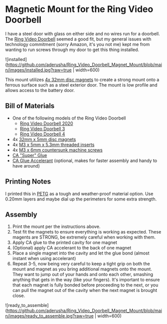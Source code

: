 # Magnetic Mount for the Ring Video Doorbell

I have a steel door with glass on either side and no wires run for a doorbell.  The [Ring Video Doorbell](https://amzn.to/3vzFPwm) seemed a good fit, but my general issues with technology commitment (sorry Amazon, it's you not me) kept me from wanting to run screws through my door to get this thing installed.

![installed](https://github.com/aderusha/Ring_Video_Doorbell_Magnet_Mount/blob/main/images/installed.jpg?raw=true | width=600)

This mount utilizes [4x 32mm disc magnets](https://amzn.to/2SxWQZj) to create a strong mount onto a ferrous surface such as a steel exterior door.  The mount is low profile and allows access to the battery door.

## Bill of Materials

* One of the following models of the Ring Video Doorbell
  * [Ring Video Doorbell 2020](https://amzn.to/3fUvDbh)
  * [Ring Video Doorbell 3](https://amzn.to/34pKzJc)
  * [Ring Video Doorbell 4](https://amzn.to/3hYKvIk)
* 4x [32mm x 5mm disc magnets](https://amzn.to/2SxWQZj)
* 4x [M3 x 5mm x 5.3mm threaded inserts](https://amzn.to/34tk99j)
* 4x [M3 x 6mm countersunk machine screws](https://amzn.to/3wV3Her)
* [CA "Super" Glue](https://amzn.to/3vzNaw7)
* [CA Glue Accelerant](https://amzn.to/2R8pboQ) (optional, makes for faster assembly and handy to have around)

## Printing Notes

I printed this in [PETG](https://amzn.to/3uwbL3z) as a tough and weather-proof material option.  Use 0.20mm layers and maybe dial up the perimeters for some extra strength.

## Assembly

1. Print the mount per the instructions above.
2. Test fit the magnets to ensure everything is working as expected.  These magents are STRONG, be extremely careful when working with them.
3. Apply CA glue to the printed cavity for one magnet
4. (Optional) apply CA accelerant to the back of one magnet
5. Place a single magnet into the cavity and let the glue bond (almost instant when using accelerant)
6. Repeat 3-5, now being very careful to keep a tight grip on both the mount and magnet as you bring additional magnets onto the mount.  They want to jump out of your hands and onto each other, smashing anything that gets in the way (like your fingers).  It's important to ensure that each magnet is fully bonded before proceeding to the next, or you can pull the magnet out of the cavity when the next magnet is brought close.

![ready_to_assemble](https://github.com/aderusha/Ring_Video_Doorbell_Magnet_Mount/blob/main/images/ready_to_assemble.jpg?raw=true | width=600)
